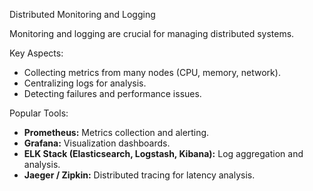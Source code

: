 Distributed Monitoring and Logging

Monitoring and logging are crucial for managing distributed systems.

Key Aspects:
- Collecting metrics from many nodes (CPU, memory, network).
- Centralizing logs for analysis.
- Detecting failures and performance issues.

Popular Tools:
- **Prometheus:** Metrics collection and alerting.
- **Grafana:** Visualization dashboards.
- **ELK Stack (Elasticsearch, Logstash, Kibana):** Log aggregation and analysis.
- **Jaeger / Zipkin:** Distributed tracing for latency analysis.
